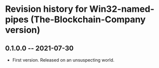 # Revision history for Win32-named-pipes (The-Blockchain-Company version)

## 0.1.0.0  -- 2021-07-30 

* First version. Released on an unsuspecting world.
